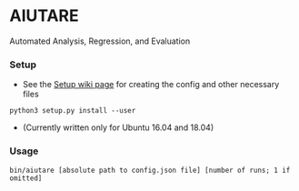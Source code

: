 # AIUTARE
Automated Analysis, Regression, and Evaluation

### Setup
- See the [Setup wiki page](https://github.com/FedericoAureliano/aiutare/wiki/Setup) for creating the config and other necessary files
```
python3 setup.py install --user
```
- (Currently written only for Ubuntu 16.04 and 18.04)

### Usage
```
bin/aiutare [absolute path to config.json file] [number of runs; 1 if omitted]
```